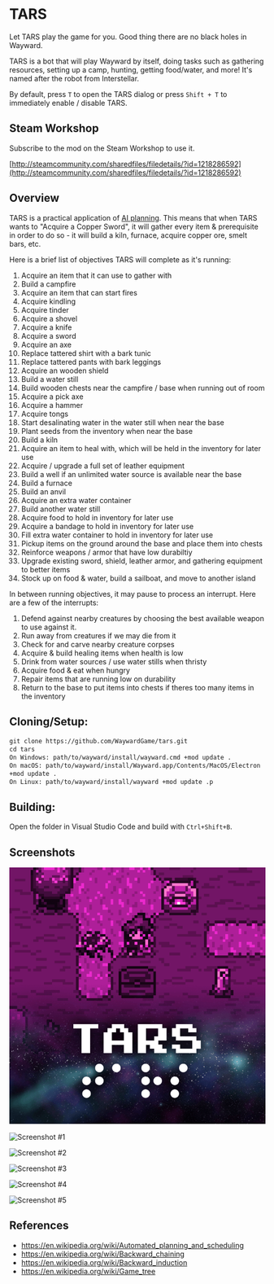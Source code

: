 # TARS
Let TARS play the game for you. Good thing there are no black holes in Wayward.

TARS is a bot that will play Wayward by itself, doing tasks such as gathering resources, setting up a camp, hunting, getting food/water, and more! It's named after the robot from Interstellar.

By default, press `T` to open the TARS dialog or press `Shift + T` to immediately enable / disable TARS.

## Steam Workshop

Subscribe to the mod on the Steam Workshop to use it.

[http://steamcommunity.com/sharedfiles/filedetails/?id=1218286592](http://steamcommunity.com/sharedfiles/filedetails/?id=1218286592)

## Overview

TARS is a practical application of [AI planning](https://en.wikipedia.org/wiki/Automated_planning_and_scheduling). This means that when TARS wants to "Acquire a Copper Sword", it will gather every item & prerequisite in order to do so - it will build a kiln, furnace, acquire copper ore, smelt bars, etc.

Here is a brief list of objectives TARS will complete as it's running:

1. Acquire an item that it can use to gather with
1. Build a campfire
1. Acquire an item that can start fires
1. Acquire kindling
1. Acquire tinder
1. Acquire a shovel
1. Acquire a knife
1. Acquire a sword
1. Acquire an axe
1. Replace tattered shirt with a bark tunic
1. Replace tattered pants with bark leggings
1. Acquire an wooden shield
1. Build a water still
1. Build wooden chests near the campfire / base when running out of room
1. Acquire a pick axe
1. Acquire a hammer
1. Acquire tongs
1. Start desalinating water in the water still when near the base
1. Plant seeds from the inventory when near the base
1. Build a kiln
1. Acquire an item to heal with, which will be held in the inventory for later use
1. Acquire / upgrade a full set of leather equipment
1. Build a well if an unlimited water source is available near the base
1. Build a furnace
1. Build an anvil
1. Acquire an extra water container
1. Build another water still
1. Acquire food to hold in inventory for later use
1. Acquire a bandage to hold in inventory for later use
1. Fill extra water container to hold in inventory for later use
1. Pickup items on the ground around the base and place them into chests
1. Reinforce weapons / armor that have low durabiltiy
1. Upgrade existing sword, shield, leather armor, and gathering equipment to better items
1. Stock up on food & water, build a sailboat, and move to another island

In between running objectives, it may pause to process an interrupt. Here are a few of the interrupts:

1. Defend against nearby creatures by choosing the best available weapon to use against it.
1. Run away from creatures if we may die from it
1. Check for and carve nearby creature corpses
1. Acquire & build healing items when health is low
1. Drink from water sources / use water stills when thristy
1. Acquire food & eat when hungry
1. Repair items that are running low on durability
1. Return to the base to put items into chests if theres too many items in the inventory

## Cloning/Setup:
```
git clone https://github.com/WaywardGame/tars.git
cd tars
On Windows: path/to/wayward/install/wayward.cmd +mod update .
On macOS: path/to/wayward/install/Wayward.app/Contents/MacOS/Electron +mod update .
On Linux: path/to/wayward/install/wayward +mod update .p
```

## Building:
Open the folder in Visual Studio Code and build with `Ctrl+Shift+B`.

## Screenshots
![TARS](https://raw.githubusercontent.com/WaywardGame/tars/master/mod.png "TARS")

![Screenshot #1](https://steamuserimages-a.akamaihd.net/ugc/1765954876790907179/DE91BDA9541B396706AF9A85DB8A99E64ABEB6E7/ "Screenshot #1")

![Screenshot #2](https://steamuserimages-a.akamaihd.net/ugc/1765954876790907515/05230A57F2B7C5A1AA27291E3213544CEE6A43BF/ "Screenshot #2")

![Screenshot #3](https://steamuserimages-a.akamaihd.net/ugc/1765954876790907924/9B380053FF3B253DA3249351855FF70AF3B2F247/ "Screenshot #3")

![Screenshot #4](https://steamuserimages-a.akamaihd.net/ugc/1765954876790907929/09D5D83B02E3E4DB9D26EDD48C9A6F4E36B891EA/ "Screenshot #4")

![Screenshot #5](https://steamuserimages-a.akamaihd.net/ugc/1765954876790907934/C929F4168CD10E27C6322DE3BE83B874E46BD6FE/ "Screenshot #5")

## References

- https://en.wikipedia.org/wiki/Automated_planning_and_scheduling
- https://en.wikipedia.org/wiki/Backward_chaining
- https://en.wikipedia.org/wiki/Backward_induction
- https://en.wikipedia.org/wiki/Game_tree
 